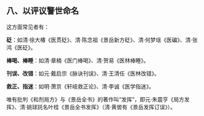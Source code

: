 ## 八、以评议警世命名

这方面常见者有：

**砭**：如清·徐大椿《医贯砭》、清·陈念祖《景岳新方砭》、清·何梦瑶《医碥》、清·张鸿《医砭》。

**棒喝、棒睡**：如清·章楠《医门棒喝》、清·贺易《医林棒睡》。

**刊误、改错**：如元·戴启宗《脉诀刊误》、清·王清任《医林改错》。

**救正、指迷**：如明·萧京《轩岐救正论》、清·李诚《医学指迷》。

唯有批判《和剂局方》与《景岳全书》的著作叫“发挥”，即元·朱震亨《局方发挥》、清·姚球託名叶桂《景岳全书发挥》（清·黄喾有《景岳发挥订误》）。